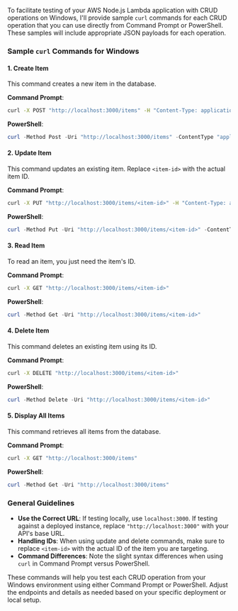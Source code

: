 To facilitate testing of your AWS Node.js Lambda application with CRUD operations on Windows, I'll provide sample `curl` commands for each CRUD operation that you can use directly from Command Prompt or PowerShell. These samples will include appropriate JSON payloads for each operation.

### Sample `curl` Commands for Windows

#### 1. **Create Item**
This command creates a new item in the database.

**Command Prompt**:
```cmd
curl -X POST "http://localhost:3000/items" -H "Content-Type: application/json" -d "{\"name\": \"Sample Book\", \"description\": \"A captivating novel about the journey of life.\"}"
```

**PowerShell**:
```powershell
curl -Method Post -Uri "http://localhost:3000/items" -ContentType "application/json" -Body '{"name":"Sample Book", "description":"A captivating novel about the journey of life."}'
```

#### 2. **Update Item**
This command updates an existing item. Replace `<item-id>` with the actual item ID.

**Command Prompt**:
```cmd
curl -X PUT "http://localhost:3000/items/<item-id>" -H "Content-Type: application/json" -d "{\"name\": \"Updated Sample Book\", \"description\": \"An updated description of the captivating novel.\"}"
```

**PowerShell**:
```powershell
curl -Method Put -Uri "http://localhost:3000/items/<item-id>" -ContentType "application/json" -Body '{"name":"Updated Sample Book", "description":"An updated description of the captivating novel."}'
```

#### 3. **Read Item**
To read an item, you just need the item's ID.

**Command Prompt**:
```cmd
curl -X GET "http://localhost:3000/items/<item-id>"
```

**PowerShell**:
```powershell
curl -Method Get -Uri "http://localhost:3000/items/<item-id>"
```

#### 4. **Delete Item**
This command deletes an existing item using its ID.

**Command Prompt**:
```cmd
curl -X DELETE "http://localhost:3000/items/<item-id>"
```

**PowerShell**:
```powershell
curl -Method Delete -Uri "http://localhost:3000/items/<item-id>"
```

#### 5. **Display All Items**
This command retrieves all items from the database.

**Command Prompt**:
```cmd
curl -X GET "http://localhost:3000/items"
```

**PowerShell**:
```powershell
curl -Method Get -Uri "http://localhost:3000/items"
```

### General Guidelines

- **Use the Correct URL**: If testing locally, use `localhost:3000`. If testing against a deployed instance, replace `"http://localhost:3000"` with your API's base URL.
- **Handling IDs**: When using update and delete commands, make sure to replace `<item-id>` with the actual ID of the item you are targeting.
- **Command Differences**: Note the slight syntax differences when using `curl` in Command Prompt versus PowerShell.

These commands will help you test each CRUD operation from your Windows environment using either Command Prompt or PowerShell. Adjust the endpoints and details as needed based on your specific deployment or local setup.